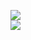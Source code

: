 [![](https://img.shields.io/badge/Made%20With-Github%20Spray-lightgrey.svg?style=for-the-badge&logo=github)](https://github.com/Annihil/github-spray#29996)  
[![](https://i.imgur.com/2DrTn0Z.gif)](https://github.com/Annihil/github-spray)